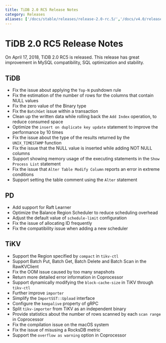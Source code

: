 ```yaml
---
title: TiDB 2.0 RC5 Release Notes
category: Releases
aliases: ['/docs/stable/releases/release-2.0-rc.5/','/docs/v4.0/releases/release-2.0-rc.5/','/docs/stable/releases/2rc5/']
---
```


# TiDB 2.0 RC5 Release Notes

On April 17, 2018, TiDB 2.0 RC5 is released. This release has great improvement in MySQL compatibility, SQL optimization and stability.

## TiDB

- Fix the issue about applying the `Top-N` pushdown rule
- Fix the estimation of the number of rows for the columns that contain NULL values
- Fix the zero value of the Binary type
- Fix the `BatchGet` issue within a transaction
- Clean up the written data while rolling back the `Add Index` operation, to reduce consumed space
- Optimize the `insert on duplicate key update` statement to improve the performance by 10 times
- Fix the issue about the type of the results returned by the `UNIX_TIMESTAMP` function
- Fix the issue that the NULL value is inserted while adding NOT NULL columns
- Support showing memory usage of the executing statements in the `Show Process List` statement
- Fix the issue that `Alter Table Modify Column` reports an error in extreme conditions
- Support setting the table comment using the `Alter` statement

## PD

- Add support for Raft Learner
- Optimize the Balance Region Scheduler to reduce scheduling overhead
- Adjust the default value of `schedule-limit` configuration
- Fix the issue of allocating ID frequently
- Fix the compatibility issue when adding a new scheduler

## TiKV

- Support the Region specified by `compact` in `tikv-ctl`
- Support Batch Put, Batch Get, Batch Delete and Batch Scan in the RawKVClient
- Fix the OOM issue caused by too many snapshots
- Return more detailed error information in Coprocessor
- Support dynamically modifying the `block-cache-size` in TiKV through `tikv-ctl`
- Further improve `importer`
- Simplify the `ImportSST::Upload` interface
- Configure the `keepalive` property of gRPC
- Split `tikv-importer` from TiKV as an independent binary
- Provide statistics about the number of rows scanned by each `scan range` in Coprocessor
- Fix the compilation issue on the macOS system
- Fix the issue of misusing a RocksDB metric
- Support the `overflow as warning` option in Coprocessor
